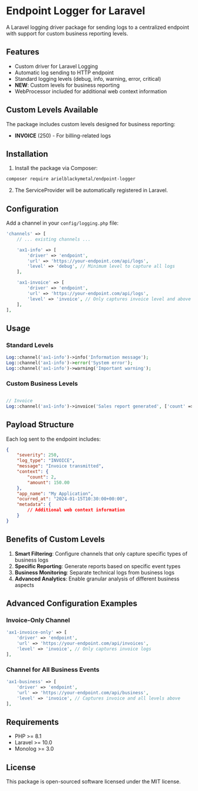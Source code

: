 # Endpoint Logger for Laravel

A Laravel logging driver package for sending logs to a centralized endpoint with support for custom business reporting levels.

## Features

- Custom driver for Laravel Logging
- Automatic log sending to HTTP endpoint
- Standard logging levels (debug, info, warning, error, critical)
- **NEW**: Custom levels for business reporting
- WebProcessor included for additional web context information

## Custom Levels Available

The package includes custom levels designed for business reporting:

- **INVOICE** (250) - For billing-related logs

## Installation

1. Install the package via Composer:
```bash
composer require arielblackymetal/endpoint-logger
```

2. The ServiceProvider will be automatically registered in Laravel.

## Configuration

Add a channel in your `config/logging.php` file:

```php
'channels' => [
    // ... existing channels ...

    'ax1-info' => [
        'driver' => 'endpoint',
        'url' => 'https://your-endpoint.com/api/logs',
        'level' => 'debug', // Minimum level to capture all logs
    ],

    'ax1-invoice' => [
        'driver' => 'endpoint',
        'url' => 'https://your-endpoint.com/api/logs',
        'level' => 'invoice', // Only captures invoice level and above
    ],
],
```

## Usage

### Standard Levels
```php
Log::channel('ax1-info')->info('Information message');
Log::channel('ax1-info')->error('System error');
Log::channel('ax1-info')->warning('Important warning');
```

### Custom Business Levels
```php

// Invoice
Log::channel('ax1-info')->invoice('Sales report generated', ['count' => 2, 'amount' => 150.00]);
```

## Payload Structure

Each log sent to the endpoint includes:

```json
{
    "severity": 250,
    "log_type": "INVOICE",
    "message": "Invoice transmitted",
    "context": {
        "count": 2,
        "amount": 150.00
    },
    "app_name": "My Application",
    "ocurred_at": "2024-01-15T10:30:00+00:00",
    "metadata": {
        // Additional web context information
    }
}
```

## Benefits of Custom Levels

1. **Smart Filtering**: Configure channels that only capture specific types of business logs
2. **Specific Reporting**: Generate reports based on specific event types
3. **Business Monitoring**: Separate technical logs from business logs
4. **Advanced Analytics**: Enable granular analysis of different business aspects

## Advanced Configuration Examples

### Invoice-Only Channel
```php
'ax1-invoice-only' => [
    'driver' => 'endpoint',
    'url' => 'https://your-endpoint.com/api/invoices',
    'level' => 'invoice', // Only captures invoice logs
],
```

### Channel for All Business Events
```php
'ax1-business' => [
    'driver' => 'endpoint',
    'url' => 'https://your-endpoint.com/api/business',
    'level' => 'invoice', // Captures invoice and all levels above
],
```

## Requirements

- PHP >= 8.1
- Laravel >= 10.0
- Monolog >= 3.0

## License

This package is open-sourced software licensed under the MIT license.